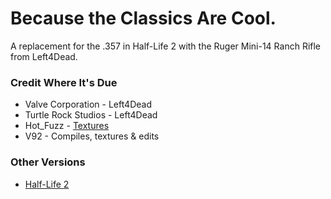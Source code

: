 # Because the Classics Are Cool. 

A replacement for the .357 in Half-Life 2 with the Ruger Mini-14 Ranch Rifle from Left4Dead.

### Credit Where It's Due
* Valve Corporation - Left4Dead
* Turtle Rock Studios - Left4Dead
* Hot_Fuzz - [Textures](https://gamebanana.com/mods/234885)
* V92 - Compiles, textures & edits

### Other Versions
* [Half-Life 2](https://gamebanana.com/wips/83657)